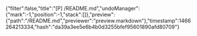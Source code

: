 {"filter":false,"title":"[P] /README.md","undoManager":{"mark":-1,"position":-1,"stack":[]},"preview":{"path":"/README.md","previewer":"preview.markdown"},"timestamp":1466264213334,"hash":"da39a3ee5e6b4b0d3255bfef95601890afd80709"}